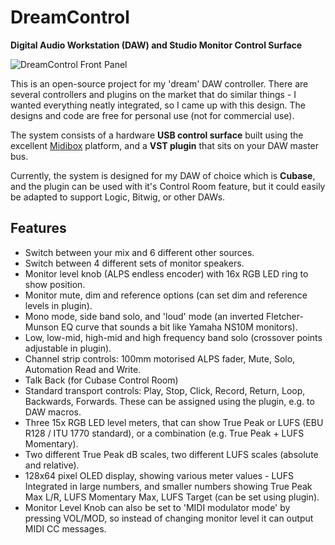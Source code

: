 # DreamControl
**Digital Audio Workstation (DAW) and Studio Monitor Control Surface**

![DreamControl Front Panel](https://i.imgur.com/ogYC02I.png)

This is an open-source project for my 'dream' DAW controller. There are several controllers and plugins on the market that do similar things - I wanted everything neatly integrated, so I came up with this design. The designs and code are free for personal use (not for commercial use).

The system consists of a hardware **USB control surface** built using the excellent [Midibox](http://www.ucapps.de/) platform, and a **VST plugin** that sits on your DAW master bus.

Currently, the system is designed for my DAW of choice which is **Cubase**, and the plugin can be used with it's Control Room feature, but it could easily be adapted to support Logic, Bitwig, or other DAWs.
## Features
 - Switch between your mix and 6 different other sources.
 - Switch between 4 different sets of monitor speakers.
 - Monitor level knob (ALPS endless encoder) with 16x RGB LED ring to show position.
 - Monitor mute, dim and reference options (can set dim and reference levels in plugin).
 - Mono mode, side band solo, and 'loud' mode (an inverted Fletcher-Munson EQ curve that sounds a bit like Yamaha NS10M monitors).
 - Low, low-mid, high-mid and high frequency band solo (crossover points adjustable in plugin).
 - Channel strip controls: 100mm motorised ALPS fader, Mute, Solo, Automation Read and Write.
 - Talk Back (for Cubase Control Room)
 - Standard transport controls: Play, Stop, Click, Record, Return, Loop, Backwards, Forwards. These can be assigned using the plugin, e.g. to DAW macros.
 - Three 15x RGB LED level meters, that can show True Peak or LUFS (EBU R128 / ITU 1770 standard), or a combination (e.g. True Peak + LUFS Momentary).
 - Two different True Peak dB scales, two different LUFS scales (absolute and relative).
 - 128x64 pixel OLED display, showing various meter values - LUFS Integrated in large numbers, and smaller numbers showing True Peak Max L/R, LUFS Momentary Max, LUFS Target (can be set using plugin).
- Monitor Level Knob can also be set to 'MIDI modulator mode' by pressing VOL/MOD, so instead of changing monitor level it can output MIDI CC messages.
<!--stackedit_data:
eyJoaXN0b3J5IjpbLTE3ODk4NDgwMzcsMzU3NTE3NzA2LC0xNT
IwMDYzN119
-->